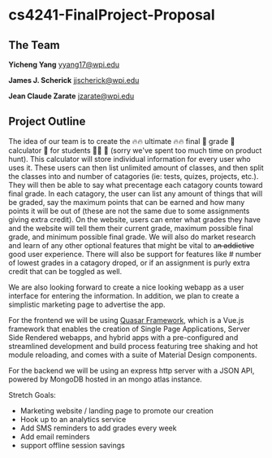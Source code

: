 # cs4241-FinalProject-Proposal

## The Team
**Yicheng Yang** <yyang17@wpi.edu>

**James J. Scherick** <jjscherick@wpi.edu>

**Jean Claude Zarate** <jzarate@wpi.edu>

## Project Outline
The idea of our team is to create the 🔥🔥 ultimate 🔥🔥 final 💪 grade 💯 calculator 🧮 for students 👩‍🎓  🎉  (sorry we've spent too much time on product hunt). This calculator will store individual information for every user who uses it. These users can then list unlimited amount of classes, and then split the classes into and number of catagories (ie: tests, quizes, projects, etc.). They will then be able to say what precentage each catagory counts toward final grade. In each catagory, the user can list any amount of things that will be graded, say the maximum points that can be earned and how many points it will be out of (these are not the same due to some assignments giving extra credit). On the website, users can enter what grades they have and the website will tell them their current grade, maximum possible final grade, and minimum possible final grade. We will also do market research and learn of any other optional features that might be vital to a~~n addictive~~ good user experience. There will also be support for features like # number of lowest grades in a catagory droped, or if an assignment is purly extra credit that can be toggled as well.

We are also looking forward to create a nice looking webapp as a user interface for entering the information. In addition, we plan to create a simplistic marketing page to advertise the app.

For the frontend we will be using [Quasar Framework](https://quasar.dev), which is a Vue.js framework that enables the creation of Single Page Applications, Server Side Rendered webapps, and hybrid apps with a pre-configured and streamlined development and build process featuring tree shaking and hot module reloading, and comes with a suite of Material Design components.

For the backend we will be using an express http server with a JSON API, powered by MongoDB hosted in an mongo atlas instance.

Stretch Goals:
  - Marketing website / landing page to promote our creation
  - Hook up to an analytics service
  - Add SMS reminders to add grades every week
  - Add email reminders
  - support offline session savings
